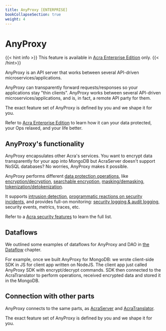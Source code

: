 ```yaml
---
title: AnyProxy [ENTERPRISE]
bookCollapseSection: true
weight: 4
---
```


# AnyProxy

{{< hint info >}}
This feature is available in [Acra Enterprise Edition](/acra/enterprise-edition/) only.
{{< /hint>}}

AnyProxy is an API server that works between several API-driven microservices/applications. 

AnyProxy can transparently forward requests/responses so your applications stay "thin clients". AnyProxy works between several API-driven microservices/applications, and is, in fact, a remote API party for them.

The exact feature set of AnyProxy is defined by you and we shape it for you.

Refer to [Acra Enterprise Edition](/acra/enterprise-edition/) to learn how it can your data protected, your Ops relaxed, and your life better.


## AnyProxy's functionality

AnyProxy encapsulates other Acra's services. You want to encrypt data transparently for your app into MongoDB but AcraServer doesn't support NoSQL databases? No worries, AnyProxy makes it possible. 

AnyProxy performs different [data protection operations](/acra/acra-in-depth/security-features/), like [encryption/decryption](/acra/security-controls/encryption), [searchable encryption](/acra/security-controls/searchable-encryption/), [masking/demasking](/acra/security-controls/masking/), [tokenization/detokenization](/acra/security-controls/tokenization/). 

It supports [intrusion detection](/acra/security-controls/intrusion-detection/), [programmatic reactions on security incidents](/acra/security-controls/security-logging-and-events/programmatic-reactions/), and provides full-on monitoring: [security logging & audit logging](/acra/security-controls/security-logging-and-events/), security events, metrics, traces, etc.

Refer to a [Acra security features](/acra/acra-in-depth/security-features/) to learn the full list.


## Dataflows

We outlined some examples of dataflows for AnyProxy and DAO in [the Dataflow](/acra/acra-in-depth/data-flow/#anyproxy) chapter.

For example, once we built AnyProxy for MongoDB: we wrote client-side SDK in JS for client app written on NodeJS. The client app just called AnyProxy SDK with encrypt/decrypt commands. SDK then connected to the AcraTranslator to perform operations, received encrypted data and stored it in the MongoDB.


## Connection with other parts

AnyProxy connects to the same parts, as [AcraServer](/acra/acra-in-depth/architecture/acraserver/) and [AcraTranslator](/acra/acra-in-depth/architecture/acratranslator/).

The exact feature set of AnyProxy is defined by you and we shape it for you.

